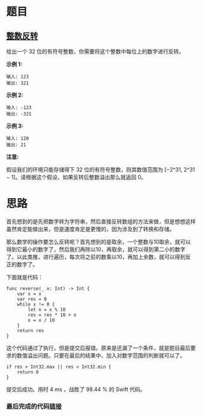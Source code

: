 # 题目

## [整数反转](https://leetcode-cn.com/problems/reverse-integer/)

给出一个 32 位的有符号整数，你需要将这个整数中每位上的数字进行反转。

**示例 1:**

```
输入: 123
输出: 321
```

 **示例 2:**

```
输入: -123
输出: -321
```

**示例 3:**

```
输入: 120
输出: 21
```

**注意:**

假设我们的环境只能存储得下 32 位的有符号整数，则其数值范围为 [−2^31, 2^31 − 1]。请根据这个假设，如果反转后整数溢出那么就返回 0。

# 思路

首先想到的是先把数字转为字符串，然后直接反转数组的方法来做，但是想想这样虽然肯定能做出来，但是速度肯定是更慢的，因为涉及到了转换和存储。

那么数学的操作要怎么反转呢？首先想到的是取余，一个整数与10取余，就可以得到它最小的数字了，然后我们再除以10，再取余，就可以得到第二小的数字了。以此类推，进行遍历，每次将之前的数乘以10，再加上余数，就可以得到反正的数字了。

下面就是代码：

```
func reverse(_ x: Int) -> Int {
    var x = x
    var res = 0
    while x != 0 {
        let n = x % 10
        res = res * 10 + n
        x = x / 10
    }
    return res
}
```

这个代码通过了执行，但是提交后报错。原来是还漏了一个条件，就是题目最后要求的数值溢出问题。只要在最后的结果中，加入对数字范围的判断就可以了。

```
if res > Int32.max || res < Int32.min {
    return 0
}
```

提交后成功。用时 4 ms ，战胜了 98.44 % 的 Swift 代码。

### 最后完成的代码[链接](https://github.com/pepsikirk/LeetCode/blob/master/Algorithm/7.ReverseInteger/ReverseInteger.swift)




